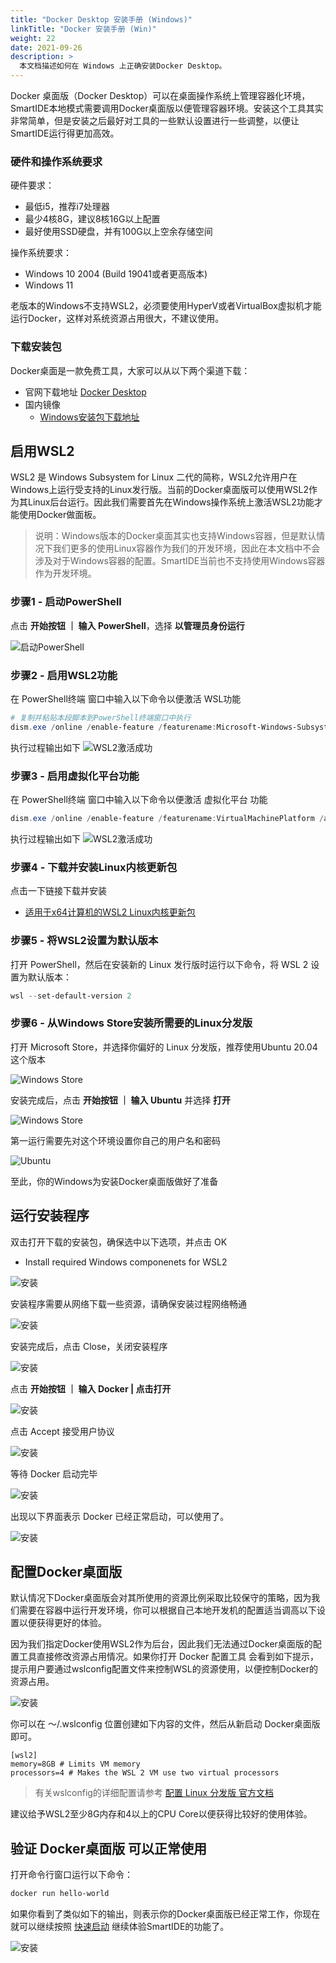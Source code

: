 ```yaml
---
title: "Docker Desktop 安装手册 (Windows)"
linkTitle: "Docker 安装手册 (Win)"
weight: 22
date: 2021-09-26
description: >
  本文档描述如何在 Windows 上正确安装Docker Desktop。
---
```


Docker 桌面版（Docker Desktop）可以在桌面操作系统上管理容器化环境，SmartIDE本地模式需要调用Docker桌面版以便管理容器环境。安装这个工具其实非常简单，但是安装之后最好对工具的一些默认设置进行一些调整，以便让SmartIDE运行得更加高效。

### 硬件和操作系统要求

硬件要求：
- 最低i5，推荐i7处理器
- 最少4核8G，建议8核16G以上配置
- 最好使用SSD硬盘，并有100G以上空余存储空间

操作系统要求：
- Windows 10 2004 (Build 19041或者更高版本)
- Windows 11 

老版本的Windows不支持WSL2，必须要使用HyperV或者VirtualBox虚拟机才能运行Docker，这样对系统资源占用很大，不建议使用。

### 下载安装包

Docker桌面是一款免费工具，大家可以从以下两个渠道下载：

- 官网下载地址 <a href="https://www.docker.com/products/docker-desktop" target="_blank">Docker Desktop</a> 
- 国内镜像
  - [Windows安装包下载地址](https://smartidedl.blob.core.chinacloudapi.cn/docker/20210926/Docker-win.exe)

## 启用WSL2

WSL2 是 Windows Subsystem for Linux 二代的简称，WSL2允许用户在Windows上运行受支持的Linux发行版。当前的Docker桌面版可以使用WSL2作为其Linux后台运行。因此我们需要首先在Windows操作系统上激活WSL2功能才能使用Docker做面板。

> 说明：Windows版本的Docker桌面其实也支持Windows容器，但是默认情况下我们更多的使用Linux容器作为我们的开发环境，因此在本文档中不会涉及对于Windows容器的配置。SmartIDE当前也不支持使用Windows容器作为开发环境。

### 步骤1 - 启动PowerShell

点击 **开始按钮 ｜ 输入 PowerShell**，选择 **以管理员身份运行**

![启动PowerShell](images/docker-install-win001.png)

### 步骤2 - 启用WSL2功能

在 PowerShell终端 窗口中输入以下命令以便激活 WSL功能 

```powershell
# 复制并粘贴本段脚本到PowerShell终端窗口中执行
dism.exe /online /enable-feature /featurename:Microsoft-Windows-Subsystem-Linux /all /norestart
```
执行过程输出如下
![WSL2激活成功](images/docker-install-win002.png)

### 步骤3 - 启用虚拟化平台功能

在 PowerShell终端 窗口中输入以下命令以便激活 虚拟化平台 功能

```powershell
dism.exe /online /enable-feature /featurename:VirtualMachinePlatform /all /norestart
```
执行过程输出如下
![WSL2激活成功](images/docker-install-win003.png)

### 步骤4 - 下载并安装Linux内核更新包

点击一下链接下载并安装

- [适用于x64计算机的WSL2 Linux内核更新包](https://wslstorestorage.blob.core.windows.net/wslblob/wsl_update_x64.msi)

### 步骤5 - 将WSL2设置为默认版本

打开 PowerShell，然后在安装新的 Linux 发行版时运行以下命令，将 WSL 2 设置为默认版本：

```powershell
wsl --set-default-version 2
```

### 步骤6 - 从Windows Store安装所需要的Linux分发版

打开 Microsoft Store，并选择你偏好的 Linux 分发版，推荐使用Ubuntu 20.04这个版本

![Windows Store](images/docker-install-win004.png)

安装完成后，点击 **开始按钮 ｜ 输入 Ubuntu** 并选择 **打开** 

![Windows Store](images/docker-install-win005.png)

第一运行需要先对这个环境设置你自己的用户名和密码

![Ubuntu](images/docker-install-win006.png)

至此，你的Windows为安装Docker桌面版做好了准备

## 运行安装程序

双击打开下载的安装包，确保选中以下选项，并点击 OK

- Install required Windows componenets for WSL2

![安装](images/docker-install-win007.png)

安装程序需要从网络下载一些资源，请确保安装过程网络畅通

![安装](images/docker-install-win008.png)

安装完成后，点击 Close，关闭安装程序

![安装](images/docker-install-win009.png)

点击 **开始按钮 ｜ 输入 Docker | 点击打开** 

![安装](images/docker-install-win010.png)

点击 Accept 接受用户协议

![安装](images/docker-install-win011.png)

等待 Docker 启动完毕

![安装](images/docker-install-win012.png)

出现以下界面表示 Docker 已经正常启动，可以使用了。

![安装](images/docker-install-win013.png)

## 配置Docker桌面版

默认情况下Docker桌面版会对其所使用的资源比例采取比较保守的策略，因为我们需要在容器中运行开发环境，你可以根据自己本地开发机的配置适当调高以下设置以便获得更好的体验。

因为我们指定Docker使用WSL2作为后台，因此我们无法通过Docker桌面版的配置工具直接修改资源占用情况。如果你打开 Docker 配置工具 会看到如下提示，提示用户要通过wslconfig配置文件来控制WSL的资源使用，以便控制Docker的资源占用。

![安装](images/docker-install-win014.png)

你可以在 ～/.wslconfig 位置创建如下内容的文件，然后从新启动 Docker桌面版 即可。

```plaintext
[wsl2]
memory=8GB # Limits VM memory
processors=4 # Makes the WSL 2 VM use two virtual processors
```
> 有关wslconfig的详细配置请参考 [配置 Linux 分发版 官方文档](https://docs.microsoft.com/zh-cn/windows/wsl/wsl-config#configure-global-options-with-wslconfig)

建议给予WSL2至少8G内存和4以上的CPU Core以便获得比较好的使用体验。

## 验证 Docker桌面版 可以正常使用

打开命令行窗口运行以下命令：

```PowerShell
docker run hello-world
```

如果你看到了类似如下的输出，则表示你的Docker桌面版已经正常工作，你现在就可以继续按照 [快速启动](/zh/docs/quickstart/) 继续体验SmartIDE的功能了。

![安装](images/docker-install-win015.png)



